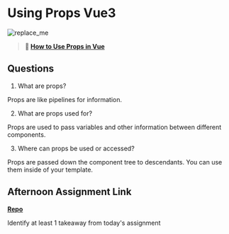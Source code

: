 # Using Props Vue3

![replace_me](https://codeworks.blob.core.windows.net/public/assets/img/illustrations/placeholder.svg)

> **📖 [How to Use Props in Vue](https://codeworksacademy.com/fs-student-guide/resources/wk6/02-Props)**

## Questions

1. What are props?

Props are like pipelines for information.

2. What are props used for?

Props are used to pass variables and other information between different components.

3. Where can props be used or accessed?

Props are passed down the component tree to descendants. You can use them inside of your template.

## Afternoon Assignment Link

**[Repo](https://github.com/tylertruman/nasa-apod)**

Identify at least 1 takeaway from today's assignment
